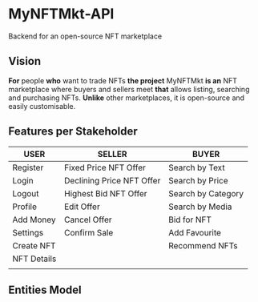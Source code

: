 # MyNFTMkt-API
Backend for an open-source NFT marketplace

## Vision

**For** people **who** want to trade NFTs
**the project** MyNFTMkt **is an** NFT marketplace where buyers and sellers meet
**that** allows listing, searching and purchasing NFTs.
**Unlike** other marketplaces, it is open-source and easily customisable.

## Features per Stakeholder

| USER                | SELLER                    | BUYER               |
|---------------------|---------------------------|---------------------|
| Register            | Fixed Price NFT Offer     | Search by Text      |
| Login               | Declining Price NFT Offer | Search by Price     |
| Logout              | Highest Bid NFT Offer     | Search by Category  |
| Profile             | Edit Offer                | Search by Media     |
| Add Money           | Cancel Offer              | Bid for NFT         |
| Settings            | Confirm Sale              | Add Favourite       |
| Create NFT          |                           | Recommend NFTs      |
| NFT Details         |                           |                     |
|                     |                           |                     |

## Entities Model
